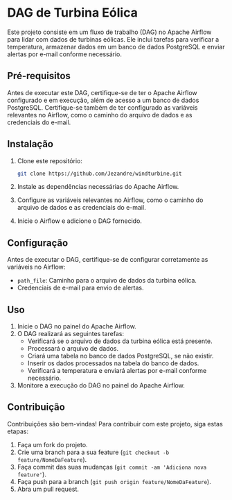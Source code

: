# DAG de Turbina Eólica

Este projeto consiste em um fluxo de trabalho (DAG) no Apache Airflow para lidar com dados de turbinas eólicas. Ele inclui tarefas para verificar a temperatura, armazenar dados em um banco de dados PostgreSQL e enviar alertas por e-mail conforme necessário.

## Pré-requisitos

Antes de executar este DAG, certifique-se de ter o Apache Airflow configurado e em execução, além de acesso a um banco de dados PostgreSQL. Certifique-se também de ter configurado as variáveis relevantes no Airflow, como o caminho do arquivo de dados e as credenciais do e-mail.

## Instalação

1. Clone este repositório:

    ```bash
    git clone https://github.com/Jezandre/windturbine.git
    ```

2. Instale as dependências necessárias do Apache Airflow.

3. Configure as variáveis relevantes no Airflow, como o caminho do arquivo de dados e as credenciais do e-mail.

4. Inicie o Airflow e adicione o DAG fornecido.

## Configuração

Antes de executar o DAG, certifique-se de configurar corretamente as variáveis no Airflow:

- `path_file`: Caminho para o arquivo de dados da turbina eólica.
- Credenciais de e-mail para envio de alertas.

## Uso

1. Inicie o DAG no painel do Apache Airflow.
2. O DAG realizará as seguintes tarefas:
   - Verificará se o arquivo de dados da turbina eólica está presente.
   - Processará o arquivo de dados.
   - Criará uma tabela no banco de dados PostgreSQL, se não existir.
   - Inserir os dados processados na tabela do banco de dados.
   - Verificará a temperatura e enviará alertas por e-mail conforme necessário.
3. Monitore a execução do DAG no painel do Apache Airflow.

## Contribuição

Contribuições são bem-vindas! Para contribuir com este projeto, siga estas etapas:

1. Faça um fork do projeto.
2. Crie uma branch para a sua feature (`git checkout -b feature/NomeDaFeature`).
3. Faça commit das suas mudanças (`git commit -am 'Adiciona nova feature'`).
4. Faça push para a branch (`git push origin feature/NomeDaFeature`).
5. Abra um pull request.

